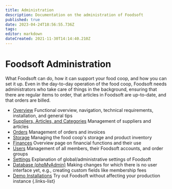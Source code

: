 ```yaml
---
title: Administration
description: Documentation on the administration of Foodsoft
published: true
date: 2023-04-24T18:56:55.736Z
tags: 
editor: markdown
dateCreated: 2021-11-30T14:14:40.210Z
---
```


# Foodsoft Administration

What Foodsoft can do, how it can support your food coop, and how you can set it up. Even in the day-to-day operation of the food coop, Foodsoft needs administrators who take care of things in the background, ensuring that there are regular items to order, that articles in Foodsoft are up-to-date, and that orders are billed.

- [Overview](/en/documentation/admin/general) Functional overview, navigation, technical requirements, installation, and general tips
- [Suppliers, Articles, and Categories](/en/documentation/admin/suppliers) Management of suppliers and articles
- [Orders](/en/documentation/admin/orders) Management of orders and invoices
- [Storage](/en/documentation/admin/storage) Managing the food coop's storage and product inventory
- [Finances](/en/documentation/admin/finances) Overview page on financial functions and their use
- [Users](/en/documentation/admin/users) Management of all members, their Foodsoft accounts, and order groups
- [Settings](/en/documentation/admin/settings) Explanation of global/administrative settings of Foodsoft
- [Database (phpMyAdmin)](/en/documentation/admin/database) Making changes for which there is no user interface yet, e.g., creating custom fields like membership fees
- [Demo Installations](/en/documentation/admin/foodsoft-demo) Try out Foodsoft without affecting your production instance
{.links-list}